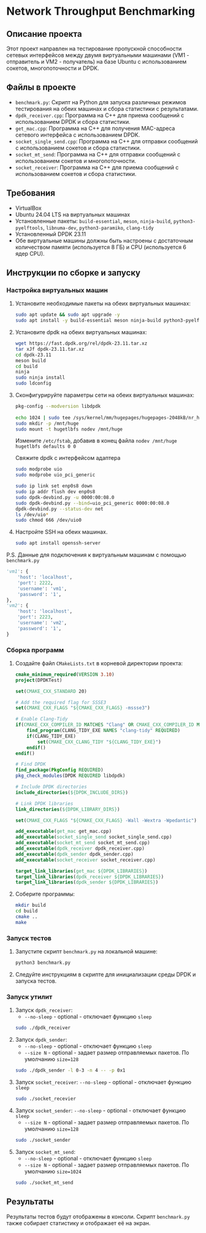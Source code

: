 # Network Throughput Benchmarking

## Описание проекта

Этот проект направлен на тестирование пропускной способности сетевых интерфейсов между двумя виртуальными машинами (VM1 - отправитель и VM2 - получатель) на базе Ubuntu с использованием сокетов, многопоточности и DPDK.

## Файлы в проекте

- `benchmark.py`: Скрипт на Python для запуска различных режимов тестирования на обеих машинах и сбора статистики с результатами.
- `dpdk_receiver.cpp`: Программа на C++ для приема сообщений с использованием DPDK и сбора статистики.
- `get_mac.cpp`: Программа на C++ для получения MAC-адреса сетевого интерфейса с использованием DPDK.
- `socket_single_send.cpp`: Программа на C++ для отправки сообщений с использованием сокетов и сбора статистики.
- `socket_mt_send`: Программа на C++ для отправки сообщений с использованием сокетов и многопоточности.
- `socket_receiver`: Программа на C++ для приема сообщений с использованием сокетов и сбора статистики.

## Требования

- VirtualBox
- Ubuntu 24.04 LTS на виртуальных машинах
- Установленные пакеты: `build-essential`, `meson`, `ninja-build`, `python3-pyelftools`, `libnuma-dev`, `python3-paramiko`, `clang-tidy`
- Установленный DPDK 23.11
- Обе виртуальные машины должны быть настроены с достаточным количеством памяти (используется 8 ГБ) и CPU (используется 6 ядер CPU).

## Инструкции по сборке и запуску

### Настройка виртуальных машин

1. Установите необходимые пакеты на обеих виртуальных машинах:
    ```sh
    sudo apt update && sudo apt upgrade -y
    sudo apt install -y build-essential meson ninja-build python3-pyelftools libnuma-dev python3-paramiko clang-tidy
    ```

2. Установите dpdk на обеих виртуальных машинах:
    ```sh
    wget https://fast.dpdk.org/rel/dpdk-23.11.tar.xz
    tar xJf dpdk-23.11.tar.xz
    cd dpdk-23.11
    meson build
    cd build
    ninja
    sudo ninja install
    sudo ldconfig
    ```
3. Сконфигурируйте параметры сети на обеих виртуальных машинах:
   ```sh
   pkg-config --modversion libdpdk
 
   echo 1024 | sudo tee /sys/kernel/mm/hugepages/hugepages-2048kB/nr_hugepages
   sudo mkdir -p /mnt/huge
   sudo mount -t hugetlbfs nodev /mnt/huge
   ```

   Измените `/etc/fstab`, добавив в конец файла `nodev /mnt/huge hugetlbfs defaults 0 0`
   
   Свяжите dpdk с интерфейсом адаптера
   ```sh
   sudo modprobe uio
   sudo modprobe uio_pci_generic
   
   sudo ip link set enp0s8 down
   sudo ip addr flush dev enp0s8
   sudo dpdk-devbind.py -u 0000:00:08.0
   sudo dpdk-devbind.py --bind=uio_pci_generic 0000:00:08.0
   dpdk-devbind.py --status-dev net
   ls /dev/uio* 
   sudo chmod 666 /dev/uio0
   ```

4. Настройте SSH на обеих машинах.
   ```sh
   sudo apt install openssh-server
   ```

P.S. Данные для подключения к виртуальным машинам с помощью `benchmark.py`
```py
'vm1': {
    'host': 'localhost',
    'port': 2222,
    'username': 'vm1',
    'password': '1',
},
'vm2': {
    'host': 'localhost',
    'port': 2223,
    'username': 'vm2',
    'password': '1',
}
```

### Сборка программ

1. Создайте файл `CMakeLists.txt` в корневой директории проекта:

    ```cmake
    cmake_minimum_required(VERSION 3.10)
    project(DPDKTest)

    set(CMAKE_CXX_STANDARD 20)

    # Add the required flag for SSSE3
    set(CMAKE_CXX_FLAGS "${CMAKE_CXX_FLAGS} -mssse3")

    # Enable Clang-Tidy
    if(CMAKE_CXX_COMPILER_ID MATCHES "Clang" OR CMAKE_CXX_COMPILER_ID MATCHES "GNU")
        find_program(CLANG_TIDY_EXE NAMES "clang-tidy" REQUIRED)
        if(CLANG_TIDY_EXE)
            set(CMAKE_CXX_CLANG_TIDY "${CLANG_TIDY_EXE}")
        endif()
    endif()

    # Find DPDK
    find_package(PkgConfig REQUIRED)
    pkg_check_modules(DPDK REQUIRED libdpdk)

    # Include DPDK directories
    include_directories(${DPDK_INCLUDE_DIRS})

    # Link DPDK libraries
    link_directories(${DPDK_LIBRARY_DIRS})

    set(CMAKE_CXX_FLAGS "${CMAKE_CXX_FLAGS} -Wall -Wextra -Wpedantic")

    add_executable(get_mac get_mac.cpp)
    add_executable(socket_single_send socket_single_send.cpp)
    add_executable(socket_mt_send socket_mt_send.cpp)
    add_executable(dpdk_receiver dpdk_receiver.cpp)
    add_executable(dpdk_sender dpdk_sender.cpp)
    add_executable(socket_receiver socket_receiver.cpp)

    target_link_libraries(get_mac ${DPDK_LIBRARIES})
    target_link_libraries(dpdk_receiver ${DPDK_LIBRARIES})
    target_link_libraries(dpdk_sender ${DPDK_LIBRARIES})
    ```

2. Соберите программы:
    ```sh
    mkdir build
    cd build
    cmake ..
    make
    ```

### Запуск тестов
1. Запустите скрипт `benchmark.py` на локальной машине:
    ```sh
    python3 benchmark.py
    ```

2. Следуйте инструкциям в скрипте для инициализации среды DPDK и запуска тестов.

### Запуск утилит
1. Запуск `dpdk_receiver`:
    - `--no-sleep` - optional - отключает функцию `sleep`
    ```sh
    sudo ./dpdk_receiver
    ```
2. Запуск `dpdk_sender`:
    - `--no-sleep` - optional - отключает функцию `sleep`
    - `--size N` - optional - задает размер отправляемых пакетов. По умолчанию `size=128`
    ```sh
    sudo ./dpdk_sender -l 0-3 -n 4 -- -p 0x1
    ```
3. Запуск `socket_receiver`:
    `--no-sleep` - optional - отключает функцию `sleep`
    ```sh
    sudo ./socket_recevier
    ```
3. Запуск `socket_sender`:
    `--no-sleep` - optional - отключает функцию `sleep`
    - `--size N` - optional - задает размер отправляемых пакетов. По умолчанию `size=128`
    ```sh
    sudo ./socket_sender
    ```
3. Запуск `socket_mt_send`:
    - `--no-sleep` - optional - отключает функцию `sleep`
    - `--size N` - optional - задает размер отправляемых пакетов. По умолчанию `size=1024`
    ```sh
    sudo ./socket_mt_send
    ```

## Результаты

Результаты тестов будут отображены в консоли. Скрипт `benchmark.py` также собирает статистику и отображает её на экран.

